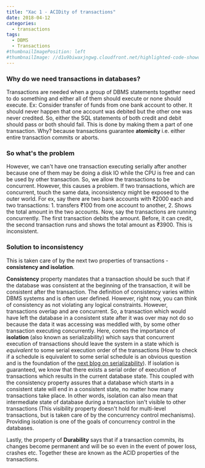 ```yaml
---
title: "Xac 1 - ACIDity of transactions"
date: 2018-04-12
categories:
  - transactions
tags:
  - DBMS
  - Transactions
#thumbnailImagePosition: left
#thumbnailImage: //d1u9biwaxjngwg.cloudfront.net/highlighted-code-showcase/peak-140.jpg
---
```


### Why do we need transactions in databases? 
Transactions are needed when a group of DBMS statements together need to do something and either all of them should execute or none should execute. Ex: Consider transfer of funds from one bank account to other. It should never happen that one account was debited but the other one was never credited. So, either the SQL statements of both credit and debit should pass or both should fail. This is done by making them a part of one transaction. Why? because transactions guarantee **atomicity** i.e. either entire transaction commits or aborts.

### So what's the problem

However, we can't have one transaction executing serially after another because one of them may be doing a disk IO while the CPU is free and can be used by other transaction. So, we allow the transactions to be concurrent. However, this causes a problem. If two transactions, which are concurrent, touch the same data, inconsistency might be exposed to the outer world. For ex, say there are two bank accounts with ₹2000 each and two transactions: 1. transfers ₹100 from one account to another, 2. Shows the total amount in the two accounts. Now, say the transactions are running concurrently. The first transaction debits the amount. Before, it can credit, the second transaction runs and shows the total amount as ₹3900. This is inconsistent. 

### Solution to inconsistency
This is taken care of by the next two properties of transactions - **consistency and isolation**.

**Consistency** property mandates that a transaction should be such that if the database was consistent at the beginning of the transaction, it will be consistent after the transaction. The definition of consistency varies within DBMS systems and is often user defined. However, right now, you can think of consistency as not violating any logical constraints. However, transactions overlap and are concurrent. So, a transaction which would have left the database in a consistent state after it was over may not do so  because the data it was accessing was meddled with, by some other transaction executing concurrently. Here, comes the importance of **isolation** (also known as serializability) which says that concurrent execution of transactions should leave the system in a state which is *equivalent* to some serial execution order of the transactions (How to check if a schedule is equivalent to some serial schedule is an obvious question and is the foundation of the [next blog on serializability](https://avinash0161.github.io/2018/04/xac-2---serializability-of-transactions/ "next blog on serializability")). If isolation is guaranteed, we know that there exists a serial order of execution of transactions which results in the current database state. This coupled with the consistency property assures that a database which starts in a consistent state will end in a consistent state, no matter how many transactions take place. In other words, isolation can also mean that intermediate state of database during a transaction isn't visible to other transactions (This visibility property doesn't hold for multi-level transactions, but is taken care of by the concurrency control mechanisms). Providing isolation is one of the goals of concurrency control in the databases.

Lastly, the property of **Durability** says that if a transaction commits, its changes become permanent and will be so even in the event of power loss, crashes etc. Together these are known as the ACID properties of the transactions.